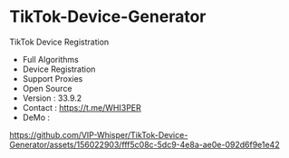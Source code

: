 # TikTok-Device-Generator
TikTok Device Registration
- Full Algorithms
- Device Registration
- Support Proxies
- Open Source
- Version : 33.9.2
- Contact : https://t.me/WHI3PER
- DeMo : 

https://github.com/VIP-Whisper/TikTok-Device-Generator/assets/156022903/fff5c08c-5dc9-4e8a-ae0e-092d6f9e1e42

